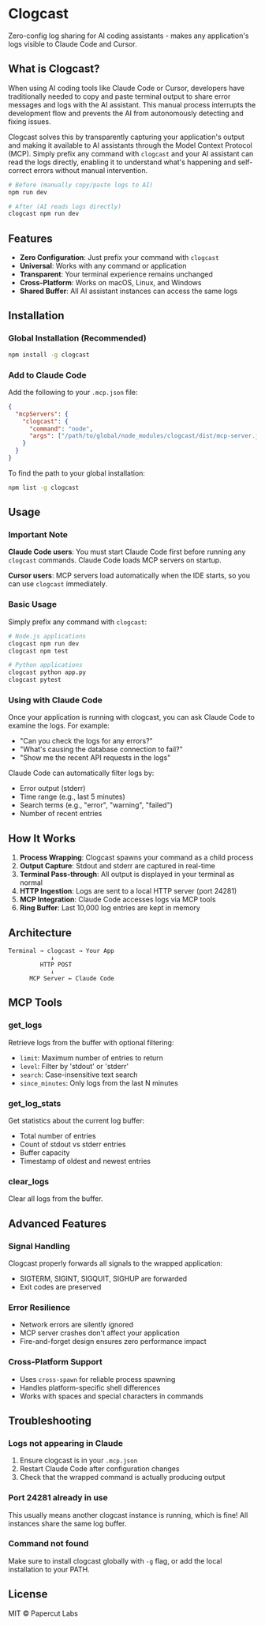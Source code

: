 # Clogcast

Zero-config log sharing for AI coding assistants - makes any application's logs visible to Claude Code and Cursor.

## What is Clogcast?

When using AI coding tools like Claude Code or Cursor, developers have traditionally needed to copy and paste terminal output to share error messages and logs with the AI assistant. This manual process interrupts the development flow and prevents the AI from autonomously detecting and fixing issues.

Clogcast solves this by transparently capturing your application's output and making it available to AI assistants through the Model Context Protocol (MCP). Simply prefix any command with `clogcast` and your AI assistant can read the logs directly, enabling it to understand what's happening and self-correct errors without manual intervention.

```bash
# Before (manually copy/paste logs to AI)
npm run dev

# After (AI reads logs directly)
clogcast npm run dev
```

## Features

- **Zero Configuration**: Just prefix your command with `clogcast`
- **Universal**: Works with any command or application
- **Transparent**: Your terminal experience remains unchanged
- **Cross-Platform**: Works on macOS, Linux, and Windows
- **Shared Buffer**: All AI assistant instances can access the same logs

## Installation

### Global Installation (Recommended)

```bash
npm install -g clogcast
```

### Add to Claude Code

Add the following to your `.mcp.json` file:

```json
{
  "mcpServers": {
    "clogcast": {
      "command": "node",
      "args": ["/path/to/global/node_modules/clogcast/dist/mcp-server.js"]
    }
  }
}
```

To find the path to your global installation:
```bash
npm list -g clogcast
```

## Usage

### Important Note

**Claude Code users**: You must start Claude Code first before running any `clogcast` commands. Claude Code loads MCP servers on startup.

**Cursor users**: MCP servers load automatically when the IDE starts, so you can use `clogcast` immediately.

### Basic Usage

Simply prefix any command with `clogcast`:

```bash
# Node.js applications
clogcast npm run dev
clogcast npm test

# Python applications
clogcast python app.py
clogcast pytest
```

### Using with Claude Code

Once your application is running with clogcast, you can ask Claude Code to examine the logs. For example:

- "Can you check the logs for any errors?"
- "What's causing the database connection to fail?"
- "Show me the recent API requests in the logs"

Claude Code can automatically filter logs by:
- Error output (stderr)
- Time range (e.g., last 5 minutes)
- Search terms (e.g., "error", "warning", "failed")
- Number of recent entries

## How It Works

1. **Process Wrapping**: Clogcast spawns your command as a child process
2. **Output Capture**: Stdout and stderr are captured in real-time
3. **Terminal Pass-through**: All output is displayed in your terminal as normal
4. **HTTP Ingestion**: Logs are sent to a local HTTP server (port 24281)
5. **MCP Integration**: Claude Code accesses logs via MCP tools
6. **Ring Buffer**: Last 10,000 log entries are kept in memory

## Architecture

```
Terminal → clogcast → Your App
            ↓
         HTTP POST
            ↓
      MCP Server ← Claude Code
```

## MCP Tools

### get_logs

Retrieve logs from the buffer with optional filtering:

- `limit`: Maximum number of entries to return
- `level`: Filter by 'stdout' or 'stderr'
- `search`: Case-insensitive text search
- `since_minutes`: Only logs from the last N minutes

### get_log_stats

Get statistics about the current log buffer:

- Total number of entries
- Count of stdout vs stderr entries
- Buffer capacity
- Timestamp of oldest and newest entries

### clear_logs

Clear all logs from the buffer.

## Advanced Features

### Signal Handling

Clogcast properly forwards all signals to the wrapped application:
- SIGTERM, SIGINT, SIGQUIT, SIGHUP are forwarded
- Exit codes are preserved

### Error Resilience

- Network errors are silently ignored
- MCP server crashes don't affect your application
- Fire-and-forget design ensures zero performance impact

### Cross-Platform Support

- Uses `cross-spawn` for reliable process spawning
- Handles platform-specific shell differences
- Works with spaces and special characters in commands

## Troubleshooting

### Logs not appearing in Claude

1. Ensure clogcast is in your `.mcp.json`
2. Restart Claude Code after configuration changes
3. Check that the wrapped command is actually producing output

### Port 24281 already in use

This usually means another clogcast instance is running, which is fine! All instances share the same log buffer.

### Command not found

Make sure to install clogcast globally with `-g` flag, or add the local installation to your PATH.

## License

MIT © Papercut Labs